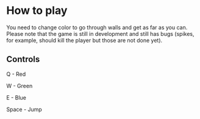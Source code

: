 # How to play

You need to change color to go through walls and get as far as you can. Please note that the game is still in development and still has bugs (spikes, for example, should kill the player but those are not done yet).

## Controls 

Q - Red

W - Green

E - Blue

Space - Jump
